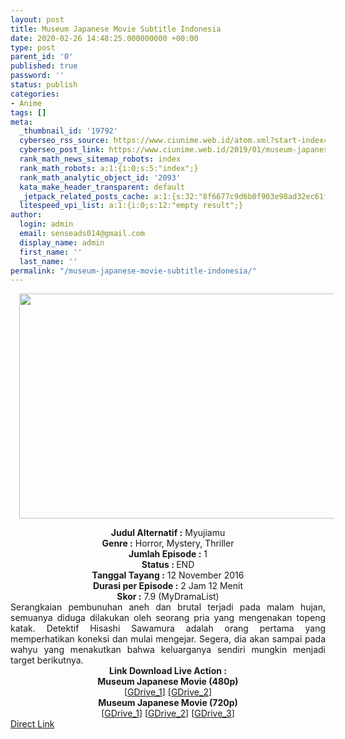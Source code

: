 ```yaml
---
layout: post
title: Museum Japanese Movie Subtitle Indonesia
date: 2020-02-26 14:48:25.000000000 +00:00
type: post
parent_id: '0'
published: true
password: ''
status: publish
categories:
- Anime
tags: []
meta:
  _thumbnail_id: '19792'
  cyberseo_rss_source: https://www.ciunime.web.id/atom.xml?start-index=1201&max-results=150
  cyberseo_post_link: https://www.ciunime.web.id/2019/01/museum-japanese-movie-subtitle-indonesia.html
  rank_math_news_sitemap_robots: index
  rank_math_robots: a:1:{i:0;s:5:"index";}
  rank_math_analytic_object_id: '2093'
  kata_make_header_transparent: default
  _jetpack_related_posts_cache: a:1:{s:32:"8f6677c9d6b0f903e98ad32ec61f8deb";a:2:{s:7:"expires";i:1650288150;s:7:"payload";a:0:{}}}
  litespeed_vpi_list: a:1:{i:0;s:12:"empty result";}
author:
  login: admin
  email: senseads014@gmail.com
  display_name: admin
  first_name: ''
  last_name: ''
permalink: "/museum-japanese-movie-subtitle-indonesia/"
---
```

<div class="separator" style="clear: both; text-align: center;"><a href="https://3.bp.blogspot.com/-O4G3-8UVDkk/XFMgjHvLU3I/AAAAAAAAJRs/B0xR9wtzvcYIyVjwlo08KyHuMMxbgC6DQCLcBGAs/s1600/Museum%2BJapanese.jpg" imageanchor="1" style="margin-left: 1em; margin-right: 1em;"><img border="0" data-original-height="720" data-original-width="1280" height="360" src="{{ site.baseurl }}/assets/2020/02/Museum%2BJapanese.jpg" width="640" /></a></div>
<p>
<div style="text-align: center;"><b>Judul</b><b><b> Alternatif</b> :</b> Myujiamu</div>
<div style="text-align: center;"><b><b>Genre :</b></b> Horror, Mystery, Thriller</div>
<div style="text-align: center;"><b>Jumlah Episode :</b> 1<br /><b>Status :&nbsp;</b>END<br /><b>Tanggal Tayang :</b> 12 November 2016<br /><b>Durasi per Episode :</b> 2 Jam 12 Menit</div>
<div style="text-align: center;"><b>Skor :</b> 7.9 (MyDramaList)</div>
<div style="text-align: center;"></div>
<div style="text-align: justify;">Serangkaian pembunuhan aneh dan brutal terjadi pada malam hujan, semuanya diduga dilakukan oleh seorang pria yang mengenakan topeng katak. Detektif Hisashi Sawamura adalah orang pertama yang memperhatikan koneksi dan mulai mengejar. Segera, dia akan sampai pada wahyu yang menakutkan bahwa keluarganya sendiri mungkin menjadi target berikutnya.</div>
<div style="text-align: justify;"></div>
<div style="text-align: justify;"></div>
<div style="text-align: center;"><b>Link Download Live Action :</b></div>
<div style="text-align: center;"></div>
<div style="text-align: center;"><b>Museum Japanese Movie (480p)</b><br />[<a href="https://drive.google.com/uc?id=1I5TMWlEhf-yvLCrDOusZMJSKnKSdg4Ok" target="_blank" rel="noopener">GDrive_1</a>] [<a href="https://drive.google.com/uc?id=1tCOjo0ESp0RlbskFvaOVCXxcC4xiCQMY" target="_blank" rel="noopener">GDrive_2</a>]</div>
<div style="text-align: center;"><b>Museum Japanese Movie (720p)</b><br />[<a href="https://drive.google.com/uc?id=1SkdQG4S1aCPIgEvSomqnK1EN85veoxYG" target="_blank" rel="noopener">GDrive_1</a>] [<a href="https://drive.google.com/uc?id=1yTT6rmkrBjd0WUakvxEOB0t8y1FWUT0-" target="_blank" rel="noopener">GDrive_2</a>] [<a href="https://drive.google.com/uc?id=1BsTazXU9TRXB1yzdVaNVySB5L-GQVxcj" target="_blank" rel="noopener">GDrive_3</a>]</div>
<link rel="stylesheet" href="https://cdnjs.cloudflare.com/ajax/libs/font-awesome/4.7.0/css/font-awesome.min.css" />
<div class="divbtn"> <a href="https://handymansurrender.com/fihup8buzv?key=94550f7ce39444073321dde3b8782f97" class="btn"><i class="fa fa-download"></i> Direct Link</a> </div>
